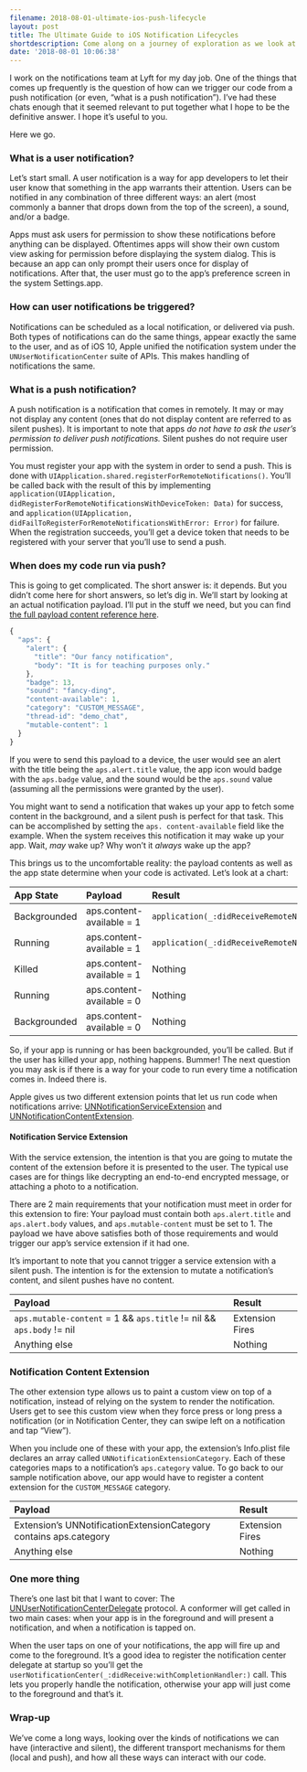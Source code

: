 ```yaml
---
filename: 2018-08-01-ultimate-ios-push-lifecycle
layout: post
title: The Ultimate Guide to iOS Notification Lifecycles
shortdescription: Come along on a journey of exploration as we look at the life of notifications on iOS.
date: '2018-08-01 10:06:38'
---
```


I work on the notifications team at Lyft for my day job. One of the things that comes up frequently is the question of how can we trigger our code from a push notification (or even, “what is a push notification”). I’ve had these chats enough that it seemed relevant to put together what I hope to be the definitive answer. I hope it’s useful to you.

Here we go.

### What is a user notification?

Let’s start small. A user notification is a way for app developers to let their user know that something in the app warrants their attention. Users can be notified in any combination of three different ways: an alert (most commonly a banner that drops down from the top of the screen), a sound, and/or a badge.

Apps must ask users for permission to show these notifications before anything can be displayed. Oftentimes apps will show their own custom view asking for permission before displaying the system dialog. This is because an app can only prompt their users once for display of notifications. After that, the user must go to the app’s preference screen in the system Settings.app.

### How can user notifications be triggered?

Notifications can be scheduled as a local notification, or delivered via push. Both types of notifications can do the same things, appear exactly the same to the user, and as of iOS 10, Apple unified the notification system under the `UNUserNotificationCenter` suite of APIs. This makes handling of notifications the same.

### What is a push notification?

A push notification is a notification that comes in remotely. It may or may not display any content (ones that do not display content are referred to as silent pushes). It is important to note that apps _do not have to ask the user’s permission to deliver push notifications._ Silent pushes do not require user permission.

You must register your app with the system in order to send a push. This is done with `UIApplication.shared.registerForRemoteNotifications()`. You’ll be called back with the result of this by implementing `application(UIApplication, didRegisterForRemoteNotificationsWithDeviceToken: Data)` for success, and `application(UIApplication, didFailToRegisterForRemoteNotificationsWithError: Error)` for failure. When the registration succeeds, you’ll get a device token that needs to be registered with your server that you’ll use to send a push.

### When does my code run via push?

This is going to get complicated. The short answer is: it depends. But you didn’t come here for short answers, so let’s dig in. We’ll start by looking at an actual notification payload. I’ll put in the stuff we need, but you can find [the full payload content reference here][1].

```js
{
  "aps": {
	"alert": {
	  "title": "Our fancy notification",
	  "body": "It is for teaching purposes only."
	},
	"badge": 13,
	"sound": "fancy-ding",
	"content-available": 1,
	"category": "CUSTOM_MESSAGE",
	"thread-id": "demo_chat",
	"mutable-content": 1
  }
}
```

If you were to send this payload to a device, the user would see an alert with the title being the `aps.alert.title` value, the app icon would badge with the `aps.badge` value, and the sound would be the `aps.sound` value (assuming all the permissions were granted by the user).

You might want to send a notification that wakes up your app to fetch some content in the background, and a silent push is perfect for that task. This can be accomplished by setting the `aps. content-available` field like the example. When the system receives this notification it may wake up your app. Wait, _may_ wake up? Why won’t it _always_ wake up the app?

This brings us to the uncomfortable reality: the payload contents as well as the app state determine when your code is activated. Let’s look at a chart:

<table>
<colgroup>
<col style="text-align:left;"/>
<col style="text-align:left;"/>
<col style="text-align:left;"/>
</colgroup>

<thead>
<tr>
	<th style="text-align:left;">App State</th>
	<th style="text-align:left;">Payload</th>
	<th style="text-align:left;">Result</th>
</tr>
</thead>

<tbody>
<tr>
	<td style="text-align:left;">Backgrounded</td>
	<td style="text-align:left;">aps.content-available = 1</td>
	<td style="text-align:left;"><code>application(_:didReceiveRemoteNotification:fetchCompletionHandler:)</code></td>
</tr>
<tr>
	<td style="text-align:left;">Running</td>
	<td style="text-align:left;">aps.content-available = 1</td>
	<td style="text-align:left;"><code>application(_:didReceiveRemoteNotification:fetchCompletionHandler:)</code></td>
</tr>
<tr>
	<td style="text-align:left;">Killed</td>
	<td style="text-align:left;">aps.content-available = 1</td>
	<td style="text-align:left;">Nothing</td>
</tr>
<tr>
	<td style="text-align:left;">Running</td>
	<td style="text-align:left;">aps.content-available = 0</td>
	<td style="text-align:left;">Nothing</td>
</tr>
<tr>
	<td style="text-align:left;">Backgrounded</td>
	<td style="text-align:left;">aps.content-available = 0</td>
	<td style="text-align:left;">Nothing</td>
</tr>
</tbody>
</table>

So, if your app is running or has been backgrounded, you’ll be called. But if the user has killed your app, nothing happens. Bummer! The next question you may ask is if there is a way for your code to run every time a notification comes in. Indeed there is.

Apple gives us two different extension points that let us run code when notifications arrive: [UNNotificationServiceExtension][2] and [UNNotificationContentExtension][3].

#### Notification Service Extension

With the service extension, the intention is that you are going to mutate the content of the extension before it is presented to the user. The typical use cases are for things like decrypting an end-to-end encrypted message, or attaching a photo to a notification. 

There are 2 main requirements that your notification must meet in order for this extension to fire: Your payload must contain both `aps.alert.title` and `aps.alert.body` values, and `aps.mutable-content` must be set to 1. The payload we have above satisfies both of those requirements and would trigger our app’s service extension if it had one.

It’s important to note that you cannot trigger a service extension with a silent push. The intention is for the extension to mutate a notification’s content, and silent pushes have no content.

<table>
<colgroup>
<col style="text-align:left;"/>
<col style="text-align:left;"/>
</colgroup>

<thead>
<tr>
	<th style="text-align:left;">Payload</th>
	<th style="text-align:left;">Result</th>
</tr>
</thead>

<tbody>
<tr>
	<td style="text-align:left;"><code>aps.mutable-content</code> = 1 &amp;&amp; <code>aps.title</code> != nil &amp;&amp; <code>aps.body</code> != nil</td>
	<td style="text-align:left;">Extension Fires</td>
</tr>
<tr>
	<td style="text-align:left;">Anything else</td>
	<td style="text-align:left;">Nothing</td>
</tr>
</tbody>
</table>

### Notification Content Extension

The other extension type allows us to paint a custom view on top of a notification, instead of relying on the system to render the notification. Users get to see this custom view when they force press or long press a notification (or in Notification Center, they can swipe left on a notification and tap “View”). 

When you include one of these with your app, the extension’s Info.plist file declares an array called `UNNotificationExtensionCategory`. Each of these categories maps to a notification’s `aps.category` value. To go back to our sample notification above, our app would have to register a content extension for the `CUSTOM_MESSAGE` category.

<table>
<colgroup>
<col style="text-align:left;"/>
<col style="text-align:left;"/>
</colgroup>

<thead>
<tr>
	<th style="text-align:left;">Payload</th>
	<th style="text-align:left;">Result</th>
</tr>
</thead>

<tbody>
<tr>
	<td style="text-align:left;">Extension&#8217;s UNNotificationExtensionCategory contains aps.category</td>
	<td style="text-align:left;">Extension Fires</td>
</tr>
<tr>
	<td style="text-align:left;">Anything else</td>
	<td style="text-align:left;">Nothing</td>
</tr>
</tbody>
</table>

### One more thing

There’s one last bit that I want to cover: The [UNUserNotificationCenterDelegate][4] protocol. A conformer will get called in two main cases: when your app is in the foreground and will present a notification, and when a notification is tapped on.

When the user taps on one of your notifications, the app will fire up and come to the foreground. It’s a good idea to register the notification center delegate at startup so you’ll get the `userNotificationCenter(_:didReceive:withCompletionHandler:)` call. This lets you properly handle the notification, otherwise your app will just come to the foreground and that’s it.

### Wrap-up

We’ve come a long ways, looking over the kinds of notifications we can have (interactive and silent), the different transport mechanisms for them (local and push), and how all these ways can interact with our code.

[1]:	https://developer.apple.com/library/archive/documentation/NetworkingInternet/Conceptual/RemoteNotificationsPG/PayloadKeyReference.html#//apple_ref/doc/uid/TP40008194-CH17-SW5
[2]:	https://developer.apple.com/documentation/usernotifications/unnotificationserviceextension
[3]:	https://developer.apple.com/documentation/usernotificationsui/unnotificationcontentextension
[4]:	https://developer.apple.com/documentation/usernotifications/unusernotificationcenterdelegate#